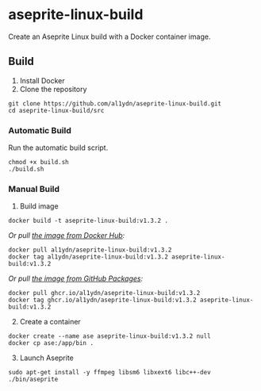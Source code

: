 # aseprite-linux-build
Create an Aseprite Linux build with a Docker container image.
## Build
1. Install Docker
2. Clone the repository
```
git clone https://github.com/al1ydn/aseprite-linux-build.git
cd aseprite-linux-build/src
```
### Automatic Build
Run the automatic build script.
```
chmod +x build.sh
./build.sh
```
### Manual Build
1. Build image
```
docker build -t aseprite-linux-build:v1.3.2 .
```
*Or pull [the image from Docker Hub](https://hub.docker.com/r/al1ydn/aseprite-linux-build):*
```
docker pull al1ydn/aseprite-linux-build:v1.3.2
docker tag al1ydn/aseprite-linux-build:v1.3.2 aseprite-linux-build:v1.3.2
```
*Or pull [the image from GitHub Packages](https://github.com/users/al1ydn/packages/container/package/aseprite-linux-build):*
```
docker pull ghcr.io/al1ydn/aseprite-linux-build:v1.3.2
docker tag ghcr.io/al1ydn/aseprite-linux-build:v1.3.2 aseprite-linux-build:v1.3.2
```
2. Create a container
```
docker create --name ase aseprite-linux-build:v1.3.2 null
docker cp ase:/app/bin .
```
3. Launch Aseprite
```
sudo apt-get install -y ffmpeg libsm6 libxext6 libc++-dev
./bin/aseprite
```